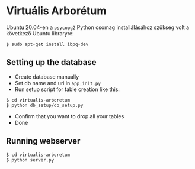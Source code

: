 # Virtuális Arborétum


Ubuntu 20.04-en a `psycopg2` Python csomag installálásához szükség volt a következő Ubuntu libraryre:

```shell
$ sudo apt-get install ibpq-dev
```


## Setting up the database

* Create database manually
* Set db name and uri in `app_init.py`
* Run setup script for table creation like this:

```shell
$ cd virtualis-arboretum
$ python db_setup/db_setup.py
```

* Confirm that you want to drop all your tables
* Done


## Running webserver

```shell
$ cd virtualis-arboretum
$ python server.py
```

